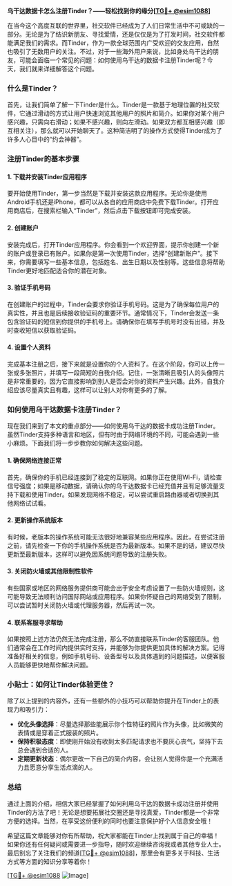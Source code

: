 **乌干达数据卡怎么注册Tinder？——轻松找到你的缘分[[TG💪+ @esim1088](https://t.me/s/esim1088)]**

在当今这个高度互联的世界里，社交软件已经成为了人们日常生活中不可或缺的一部分。无论是为了结识新朋友、寻找爱情，还是仅仅是为了打发时间，社交软件都能满足我们的需求。而Tinder，作为一款全球范围内广受欢迎的交友应用，自然也吸引了无数用户的关注。不过，对于一些海外用户来说，比如身处乌干达的朋友，可能会面临一个常见的问题：如何使用乌干达的数据卡注册Tinder呢？今天，我们就来详细解答这个问题。

### 什么是Tinder？

首先，让我们简单了解一下Tinder是什么。Tinder是一款基于地理位置的社交软件，它通过滑动的方式让用户快速浏览其他用户的照片和简介。如果你对某个用户感兴趣，只需向右滑动；如果不感兴趣，则向左滑动。如果双方都互相感兴趣（即互相关注），那么就可以开始聊天了。这种简洁明了的操作方式使得Tinder成为了许多人心目中的“约会神器”。

### 注册Tinder的基本步骤

#### 1. 下载并安装Tinder应用程序
要开始使用Tinder，第一步当然是下载并安装这款应用程序。无论你是使用Android手机还是iPhone，都可以从各自的应用商店中免费下载Tinder。打开应用商店后，在搜索栏输入“Tinder”，然后点击下载按钮即可完成安装。

#### 2. 创建账户
安装完成后，打开Tinder应用程序。你会看到一个欢迎界面，提示你创建一个新的账户或登录已有账户。如果你是第一次使用Tinder，选择“创建新账户”。接下来，你需要填写一些基本信息，包括姓名、出生日期以及性别等。这些信息将帮助Tinder更好地匹配适合你的潜在对象。

#### 3. 验证手机号码
在创建账户的过程中，Tinder会要求你验证手机号码。这是为了确保每位用户的真实性，并且也是后续接收验证码的重要环节。通常情况下，Tinder会发送一条包含验证码的短信到你提供的手机号上。请确保你在填写手机号时没有出错，并及时查收短信以获取验证码。

#### 4. 设置个人资料
完成基本注册之后，接下来就是设置你的个人资料了。在这个阶段，你可以上传一张或多张照片，并填写一段简短的自我介绍。记住，一张清晰且吸引人的头像照片是非常重要的，因为它直接影响到别人是否会对你的资料产生兴趣。此外，自我介绍应该尽量真实且有趣，这样可以让别人对你有更多的了解。

### 如何使用乌干达数据卡注册Tinder？

现在我们来到了本文的重点部分——如何使用乌干达的数据卡成功注册Tinder。虽然Tinder支持多种语言和地区，但有时由于网络环境的不同，可能会遇到一些小麻烦。下面我们将一步步教你如何解决这些问题。

#### 1. 确保网络连接正常
首先，确保你的手机已经连接到了稳定的互联网。如果你正在使用Wi-Fi，请检查信号强度；如果是移动数据，请确认你的乌干达数据卡已经充值并且有足够流量支持下载和使用Tinder。如果发现网络不稳定，可以尝试重启路由器或者切换到其他网络试试看。

#### 2. 更新操作系统版本
有时候，老版本的操作系统可能无法很好地兼容某些应用程序。因此，在尝试注册之前，请先检查一下你的手机操作系统是否为最新版本。如果不是的话，建议尽快更新至最新版本，这样可以避免因系统问题导致的注册失败。

#### 3. 关闭防火墙或其他限制性软件
有些国家或地区的网络服务提供商可能会出于安全考虑设置了一些防火墙规则，这可能导致无法顺利访问国际网站或应用程序。如果你怀疑自己的网络受到了限制，可以尝试暂时关闭防火墙或代理服务器，然后再试一次。

#### 4. 联系客服寻求帮助
如果按照上述方法仍然无法完成注册，那么不妨直接联系Tinder的客服团队。他们通常会在工作时间内提供实时支持，并能够为你提供更加具体的解决方案。记得准备好相关的信息，例如手机号码、设备型号以及具体遇到的问题描述，以便客服人员能够更快地帮你解决问题。

### 小贴士：如何让Tinder体验更佳？

除了以上提到的内容外，还有一些额外的小技巧可以帮助你提升在Tinder上的表现力和吸引力：

- **优化头像选择**：尽量选择那些能展示你个性特征的照片作为头像，比如微笑的表情或是穿着正式服装的照片。
- **保持积极态度**：即使刚开始没有收到太多匹配请求也不要灰心丧气，坚持下去总会遇到合适的人。
- **定期更新状态**：偶尔更改一下自己的简介内容，会让别人觉得你是一个充满活力且愿意分享生活点滴的人。

### 总结

通过上面的介绍，相信大家已经掌握了如何利用乌干达的数据卡成功注册并使用Tinder的方法了吧！无论是想要拓展社交圈还是寻找真爱，Tinder都是一个非常方便的选择。当然，在享受这份便利的同时也要注意保护好个人信息安全哦！

希望这篇文章能够对你有所帮助，祝大家都能在Tinder上找到属于自己的幸福！如果你还有任何疑问或需要进一步指导，随时欢迎继续咨询我或者其他专业人士。最后别忘了关注我们的频道[[TG💪+ @esim1088](https://t.me/s/esim1088)]，那里会有更多关于科技、生活方式等方面的知识分享等着你！

[[TG💪+ @esim1088](https://t.me/s/esim1088) ![Image](https://i.postimg.cc/4NQfJmqS/Snipaste-2025-05-13-00-14-12.png)]